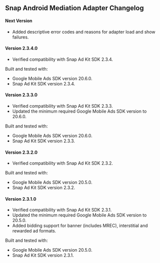 ## Snap Android Mediation Adapter Changelog

#### Next Version
- Added descriptive error codes and reasons for adapter load and show failures.

#### Version 2.3.4.0
- Verified compatibility with Snap Ad Kit SDK 2.3.4.

Built and tested with:
- Google Mobile Ads SDK version 20.6.0.
- Snap Ad Kit SDK version 2.3.4.

#### Version 2.3.3.0
- Verified compatibility with Snap Ad Kit SDK 2.3.3.
- Updated the minimum required Google Mobile Ads SDK version to 20.6.0.

Built and tested with:
- Google Mobile Ads SDK version 20.6.0.
- Snap Ad Kit SDK version 2.3.3.

#### Version 2.3.2.0
- Verified compatibility with Snap Ad Kit SDK 2.3.2.

Built and tested with:
- Google Mobile Ads SDK version 20.5.0.
- Snap Ad Kit SDK version 2.3.2.

#### Version 2.3.1.0
- Verified compatibility with Snap Ad Kit SDK 2.3.1.
- Updated the minimum required Google Mobile Ads SDK version to 20.5.0.
- Added bidding support for banner (includes MREC), interstitial and rewarded ad formats.

Built and tested with:
- Google Mobile Ads SDK version 20.5.0.
- Snap Ad Kit SDK version 2.3.1.
